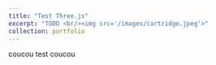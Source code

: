 ```yaml
---
title: "Test Three.js"
excerpt: "TODO <br/><img src='/images/cartridge.jpeg'>"
collection: portfolio
---
```


coucou test coucou

<script src="https://cdnjs.cloudflare.com/ajax/libs/three.js/r121/three.min.js"></script>

<div class='threejs'>
    <div id='cube'></div>
</div>

<style>

.threejs {
  position: relative;
  width: 100%;
  padding-top: 56.25%; /* 16:9 aspect ratio */
}
.threejs > * {
  position: absolute;
  top: 0;
  bottom: 0;
  left: 0;
  right: 0;
}

</style>



<script>
var camera, scene, renderer;
var geometry, material, mesh;

init();
animate();

function init() {
  var container = document.getElementById("cube");
  var width = container.clientWidth;
  var height = container.clientHeight;

  // scene
  scene = new THREE.Scene();
  scene.background = new THREE.Color(0xffffff);
  geometry = new THREE.BoxGeometry(1, 1, 1);
  material = new THREE.MeshNormalMaterial();
  mesh = new THREE.Mesh(geometry, material);
  scene.add(mesh);

  // camera
  camera = new THREE.PerspectiveCamera(70, width / height, 0.01, 10);
  camera.position.z = 2;

  // renderer
  renderer = new THREE.WebGLRenderer({ antialias: true });
  renderer.setPixelRatio(window.devicePixelRatio);
  renderer.setSize(width, height);
  container.appendChild(renderer.domElement);
}

// animation
function animate() {
  requestAnimationFrame(animate);
  mesh.rotation.x += 0.005;
  mesh.rotation.y += 0.01;
  renderer.render(scene, camera);
}

</script>

